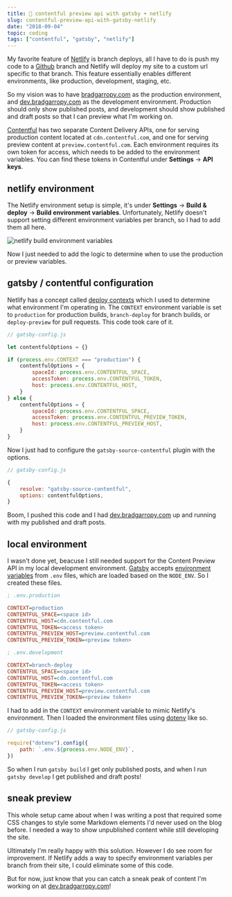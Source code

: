 ```yaml
---
title: 👀 contentful preview api with gatsby + netlify
slug: contentful-preview-api-with-gatsby-netlify
date: "2018-09-04"
topic: coding
tags: ["contentful", "gatsby", "netlify"]
---
```


My favorite feature of [Netlify][netlify] is branch deploys, all I have to do is push my code to a [Github][github] branch and Netlify will deploy my site to a custom url specific to that branch. This feature essentially enables different environments, like production, development, staging, etc.

So my vision was to have [bradgarropy.com][bradgarropy] as the production environment, and [dev.bradgarropy.com][bradgarropy-dev] as the development environment. Production should only show published posts, and development should show published and draft posts so that I can preview what I'm working on.

[Contentful][contentful] has two separate Content Delivery APIs, one for serving production content located at `cdn.contentful.com`, and one for serving preview content at `preview.contentful.com`. Each environment requires its own token for access, which needs to be added to the environment variables. You can find these tokens in Contentful under **Settings** -> **API keys**.

## netlify environment

The Netlify environment setup is simple, it's under **Settings** -> **Build & deploy** -> **Build environment variables**. Unfortunately, Netlify doesn't support setting different environment variables per branch, so I had to add them all here.

![netlify build environment variables][netlify-env-vars]

Now I just needed to add the logic to determine when to use the production or preview variables.

## gatsby / contentful configuration

Netlify has a concept called [deploy contexts][deploy-contexts] which I used to determine what environment I'm operating in. The `CONTEXT` environment variable is set to `production` for production builds, `branch-deploy` for branch builds, or `deploy-preview` for pull requests. This code took care of it.

```javascript
// gatsby-config.js

let contentfulOptions = {}

if (process.env.CONTEXT === "production") {
    contentfulOptions = {
        spaceId: process.env.CONTENTFUL_SPACE,
        accessToken: process.env.CONTENTFUL_TOKEN,
        host: process.env.CONTENTFUL_HOST,
    }
} else {
    contentfulOptions = {
        spaceId: process.env.CONTENTFUL_SPACE,
        accessToken: process.env.CONTENTFUL_PREVIEW_TOKEN,
        host: process.env.CONTENTFUL_PREVIEW_HOST,
    }
}
```

Now I just had to configure the `gatsby-source-contentful` plugin with the options.

```javascript
// gatsby-config.js

{
    resolve: "gatsby-source-contentful",
    options: contentfulOptions,
}
```

Boom, I pushed this code and I had [dev.bradgarropy.com][bradgarropy-dev] up and running with my published and draft posts.

## local environment

I wasn't done yet, beacuse I still needed support for the Content Preview API in my local development environment. [Gatsby][gatsby] accepts [environment variables][gatsby-env-vars] from `.env` files, which are loaded based on the `NODE_ENV`. So I created these files.

```ini {3}
; .env.production

CONTEXT=production
CONTENTFUL_SPACE=<space id>
CONTENTFUL_HOST=cdn.contentful.com
CONTENTFUL_TOKEN=<access token>
CONTENTFUL_PREVIEW_HOST=preview.contentful.com
CONTENTFUL_PREVIEW_TOKEN=<preview token>
```

```ini {3}
; .env.development

CONTEXT=branch-deploy
CONTENTFUL_SPACE=<space id>
CONTENTFUL_HOST=cdn.contentful.com
CONTENTFUL_TOKEN=<access token>
CONTENTFUL_PREVIEW_HOST=preview.contentful.com
CONTENTFUL_PREVIEW_TOKEN=<preview token>
```

I had to add in the `CONTEXT` environment variable to mimic Netlify's environment. Then I loaded the environment files using [dotenv][dotenv] like so.

```javascript
// gatsby-config.js

require("dotenv").config({
    path: `.env.${process.env.NODE_ENV}`,
})
```

So when I run `gatsby build` I get only published posts, and when I run `gatsby develop` I get published and draft posts!

## sneak preview

This whole setup came about when I was writing a post that required some CSS changes to style some Markdown elements I'd never used on the blog before. I needed a way to show unpublished content while still developing the site.

Ultimately I'm really happy with this solution. However I do see room for improvement. If Netlify adds a way to specify environment variables per branch from their site, I could eliminate some of this code.

But for now, just know that you can catch a sneak peak of content I'm working on at [dev.bradgarropy.com][bradgarropy-dev]!

[netlify]: https://app.netlify.com/
[github]: https://github.com/
[bradgarropy]: https://bradgarropy.com/
[bradgarropy-dev]: https://dev.bradgarropy.com/
[contentful]: https://app.contentful.com/
[netlify-env-vars]: https://res.cloudinary.com/bradgarropy/image/upload/f_auto,q_auto/bradgarropy.com/posts/netlify-environment.png
[deploy-contexts]: https://www.netlify.com/docs/continuous-deployment/#deploy-contexts
[gatsby]: https://www.gatsbyjs.org/
[gatsby-env-vars]: https://www.gatsbyjs.org/docs/environment-variables/
[dotenv]: https://github.com/motdotla/dotenv#dotenv
